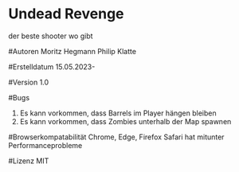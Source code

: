 # Undead Revenge
der beste shooter wo gibt

#Autoren
Moritz Hegmann
Philip Klatte

#Erstelldatum 
15.05.2023-

#Version
1.0

#Bugs
1. Es kann vorkommen, dass Barrels im Player hängen bleiben
2. Es kann vorkommen, dass Zombies unterhalb der Map spawnen

#Browserkompatabilität
Chrome, Edge, Firefox
Safari hat mitunter Performanceprobleme

#Lizenz
MIT
